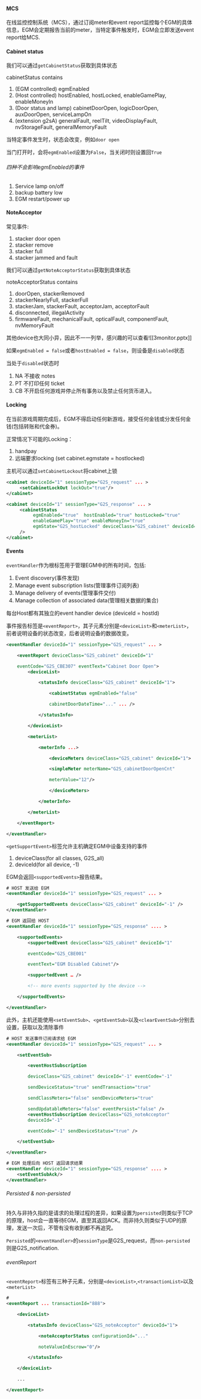 #### MCS
在线监控控制系统（MCS），通过订阅meter和event report监控每个EGM的具体信息，EGM会定期报告当前的meter，当特定事件触发时，EGM会立即发送event report给MCS.

#### Cabinet status
我们可以通过`getCabinetStatus`获取到具体状态

cabinetStatus contains
1. (EGM controlled) egmEnabled
2. (Host controlled) hostEnabled, hostLocked, enableGamePlay, enableMoneyIn 
3. (Door status and lamp) cabinetDoorOpen, logicDoorOpen, auxDoorOpen, serviceLampOn
4. (extension g2sA) generalFault, reelTilt, videoDisplayFault, nvStorageFault, generalMemoryFault


当特定事件发生时，状态会改变，例如`door open`

当门打开时，会将`egmEnabled`设置为`False`，当关闭时则设置回`True`


###### 四种不会影响egmEnabled的事件
1. Service lamp on/off
2. backup battery low
3. EGM restart/power up

#### NoteAcceptor
常见事件:
1. stacker door open
2. stacker remove
3. stacker full
4. stacker jammed and fault

我们可以通过`getNoteAcceptorStatus`获取到具体状态

noteAcceptorStatus contains
1. doorOpen, stackerRemoved
2. stackerNearlyFull, stackerFull 
3. stackerJam, stackerFault, acceptorJam, acceptorFault
4. disconnected, illegalActivity
5. firmwareFault, mechanicalFault, opticalFault, componentFault, nvMemoryFault

其他device也大同小异，因此不一一列举，感兴趣的可以查看![[3monitor.pptx]]


如果`egmEnabled = false`或者`hostEnabled = false`，则设备是`disabled`状态

当处于`disabled`状态时
1. NA 不接收 notes
2. PT 不打印任何 ticket
3. CB 不开启任何游戏并停止所有事务以及禁止任何货币进入。

#### Locking
在当前游戏周期完成后，EGM不得启动任何新游戏，接受任何金钱或分发任何金钱(包括转账和代金券)。

正常情况下可能的Locking：
1. handpay
2. 远端要求locking (set cabinet.egmstate = hostlocked)

主机可以通过`setCabinetLockout`将cabinet上锁

```xml
<cabinet deviceId="1" sessionType="G2S_request" ... >
     <setCabinetLockOut lockOut="true"/> 
</cabinet>
```

```xml
<cabinet deviceId="1" sessionType="G2S_response" ... >
     <cabinetStatus 
          egmEnabled="true"  hostEnabled="true" hostLocked="true" 
          enableGamePlay="true" enableMoneyIn="true"
          egmState="G2S_hostLocked" deviceClass="G2S_cabinet" deviceId="1" … 
     />
</cabinet>
```

#### Events
`eventHandler`作为根标签用于管理EGM中的所有时间，包括:
1. Event discovery(事件发现)
2. Manage event subscription lists(管理事件订阅列表)
3. Manage delivery of events(管理事件交付)
4. Manage collection of associated data(管理相关数据的集合)

每台Host都有其独立的event handler device (deviceId = hostId)

事件报告标签是`<eventReport>`，其子元素分别是`<deviceList>`和`<meterList>`，前者说明设备的状态改变，后者说明设备的数据改变。

```xml 
<eventHandler deviceId="1" sessionType="G2S_request" ... >

	<eventReport deviceClass="G2S_cabinet" deviceId="1"

	eventCode="G2S_CBE307" eventText="Cabinet Door Open">
		<deviceList>

			<statusInfo deviceClass="G2S_cabinet" deviceId="1">

				<cabinetStatus egmEnabled="false"

				cabinetDoorDateTime="..." ... />

			</statusInfo>

		</deviceList>

		<meterList>

			<meterInfo ...>

				<deviceMeters deviceClass="G2S_cabinet" deviceId="1">

				<simpleMeter meterName="G2S_cabinetDoorOpenCnt"

				meterValue="12"/>

				</deviceMeters>

			</meterInfo>

		</meterList>

	</eventReport>

</eventHandler>
```

`<getSupportEvent>`标签允许主机确定EGM中设备支持的事件

1. deviceClass(for all classes, G2S_all)
2. deviceId(for all device, -1)

EGM会返回`<supportedEvents>`报告结果。

```xml
# HOST 发送给 EGM
<eventHandler deviceId="1" sessionType="G2S_request" ... >

	<getSupportedEvents deviceClass="G2S_cabinet" deviceId="-1" />
</eventHandler>
```

```xml
# EGM 返回给 HOST
<eventHandler deviceId="1" sessionType="G2S_response" .... >

	<supportedEvents>
		<supportedEvent deviceClass="G2S_cabinet" deviceId="1"

		eventCode="G2S_CBE001"

		eventText="EGM Disabled Cabinet"/>

		<supportedEvent … />

		<!-- more events supported by the device -->

	</supportedEvents>

</eventHandler>
```

此外，主机还能使用`<setEventSub>`、`<getEventSub>`以及`<clearEventSub>`分别去设置，获取以及清除事件

```xml
# HOST 发送事件订阅请求给 EGM
<eventHandler deviceId="1" sessionType="G2S_request" ... >

	<setEventSub>

		<eventHostSubscription

		deviceClass="G2S_cabinet" deviceId="-1" eventCode="-1"

		sendDeviceStatus="true" sendTransaction="true"

		sendClassMeters="false" sendDeviceMeters="true"

		sendUpdatableMeters="false" eventPersist="false" />
		<eventHostSubscription deviceClass="G2S_noteAcceptor"
		deviceId="-1"

		eventCode="-1" sendDeviceStatus="true" />

	</setEventSub>

</eventHandler>
```

```xml
# EGM 处理后向 HOST 返回请求结果
<eventHandler deviceId="1" sessionType="G2S_response" .... >
	<setEventSubAck/>
</eventHandler>
```

###### Persisted & non-persisted
持久与非持久指的是请求的处理过程的差异，如果设置为`persisted`则类似于TCP的原理，host会一直等待EGM，直至其返回ACK。而非持久则类似于UDP的原理，发送一次后，不管有没有收到都不再追究。

`Persisted`的`<eventHandler>`的`sessionType`是G2S_request，而`non-persisted`则是G2S_notification.


###### eventReport
`<eventReport>`标签有三种子元素，分别是`<deviceList>`,`<transactionList>`以及`<meterList>`

```xml
# 
<eventReport ... transactionId="888">

	<deviceList>

		<statusInfo deviceClass="G2S_noteAcceptor" deviceId="1">

			<noteAcceptorStatus configurationId="..."

			noteValueInEscrow="0"/>

		</statusInfo>

	</deviceList>

	...

</eventReport>
```